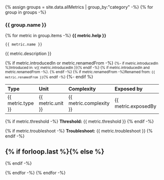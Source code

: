 {% assign groups = site.data.allMetrics | group_by:"category" -%}
{% for group in groups -%}
### {{ group.name }}

{% for metric in group.items -%}
<strong>{{ metric.help }}</strong>

`{{ metric.name }}`

{{ metric.description }}

{% if metric.introducedIn or metric.renamedFrom -%}
<small>
{%- if metric.introducedIn %}Introduced in: v{{ metric.introducedIn }}{% endif -%}
{% if metric.introducedIn and metric.renamedFrom -%}. {% endif -%}
{% if metric.renamedFrom -%}Renamed from: `{{ metric.renamedFrom }}`{% endif -%}
</small>
{%- endif %}

| Type | Unit | Complexity | Exposed by |
|:-----|:-----|:-----------|:-----------|
| {{ metric.type }} | {{ metric.unit }} | {{ metric.complexity }} | {{ metric.exposedBy | capitalize_components | join_natural }} |

{% if metric.threshold -%}
**Threshold:**
{{ metric.threshold }}
{% endif -%}

{% if metric.troubleshoot -%}
**Troubleshoot:**
{{ metric.troubleshoot }}
{% endif -%}

{% if forloop.last %}{% else %}
---
{% endif -%}

{% endfor -%}
{% endfor -%}

